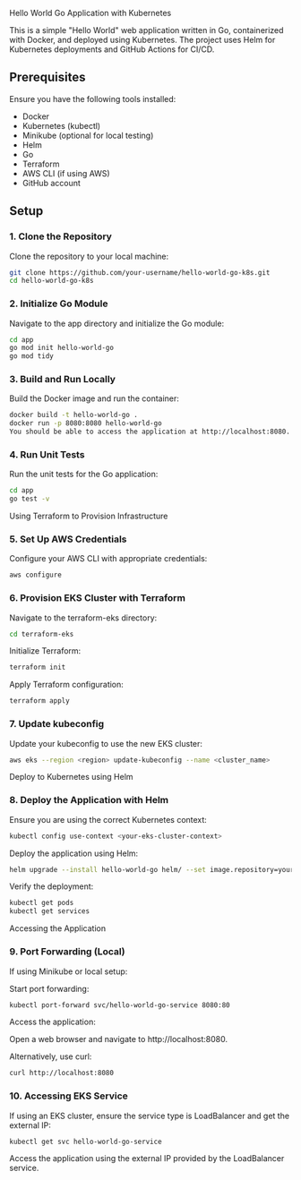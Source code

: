  Hello World Go Application with Kubernetes

This is a simple "Hello World" web application written in Go, containerized with Docker, and deployed using Kubernetes. The project uses Helm for Kubernetes deployments and GitHub Actions for CI/CD.

## Prerequisites

Ensure you have the following tools installed:

- Docker
- Kubernetes (kubectl)
- Minikube (optional for local testing)
- Helm
- Go
- Terraform
- AWS CLI (if using AWS)
- GitHub account

## Setup

### 1. Clone the Repository

Clone the repository to your local machine:

```sh
git clone https://github.com/your-username/hello-world-go-k8s.git
cd hello-world-go-k8s
```
### 2. Initialize Go Module
Navigate to the app directory and initialize the Go module:

```sh
cd app
go mod init hello-world-go
go mod tidy
```
### 3. Build and Run Locally

Build the Docker image and run the container:

```sh
docker build -t hello-world-go .
docker run -p 8080:8080 hello-world-go
You should be able to access the application at http://localhost:8080.
```
### 4. Run Unit Tests
Run the unit tests for the Go application:

```sh
cd app
go test -v
```
Using Terraform to Provision Infrastructure

### 5. Set Up AWS Credentials
Configure your AWS CLI with appropriate credentials:

```sh
aws configure
```
### 6. Provision EKS Cluster with Terraform
Navigate to the terraform-eks directory:

```sh
cd terraform-eks
```

Initialize Terraform:

```sh
terraform init
```
Apply Terraform configuration:

```sh
terraform apply
```

### 7. Update kubeconfig
Update your kubeconfig to use the new EKS cluster:

```sh
aws eks --region <region> update-kubeconfig --name <cluster_name>
```

Deploy to Kubernetes using Helm

### 8. Deploy the Application with Helm
Ensure you are using the correct Kubernetes context:

```sh
kubectl config use-context <your-eks-cluster-context>
```
Deploy the application using Helm:

```sh
helm upgrade --install hello-world-go helm/ --set image.repository=your-docker-username/hello-world-go --set image.tag=latest
```
Verify the deployment:

```sh
kubectl get pods
kubectl get services
```
Accessing the Application

### 9. Port Forwarding (Local)
If using Minikube or local setup:

Start port forwarding:

```sh
kubectl port-forward svc/hello-world-go-service 8080:80
```
Access the application:

Open a web browser and navigate to http://localhost:8080.

Alternatively, use curl:

```sh
curl http://localhost:8080
```
### 10. Accessing EKS Service

If using an EKS cluster, ensure the service type is LoadBalancer and get the external IP:

```sh
kubectl get svc hello-world-go-service
```
Access the application using the external IP provided by the LoadBalancer service.
